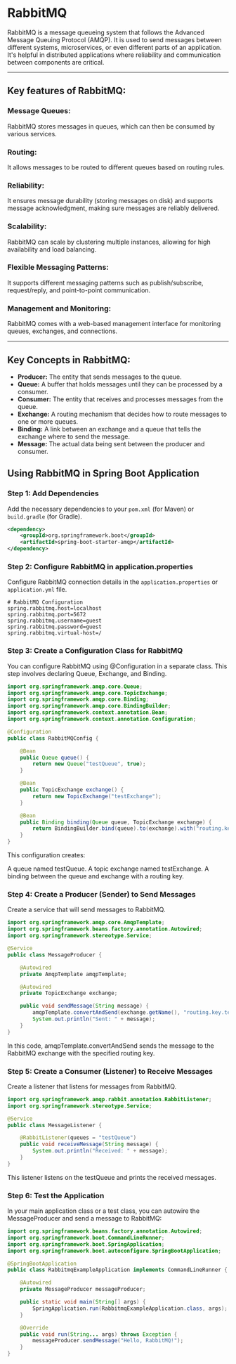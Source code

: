 # RabbitMQ 

RabbitMQ is a message queueing system that follows the Advanced Message Queuing Protocol (AMQP). It is used to send messages between different systems, microservices, or even different parts of an application. It's helpful in distributed applications where reliability and communication between components are critical.

---

## Key features of RabbitMQ:

### Message Queues:
RabbitMQ stores messages in queues, which can then be consumed by various services.

### Routing:
It allows messages to be routed to different queues based on routing rules.

### Reliability:
It ensures message durability (storing messages on disk) and supports message acknowledgment, making sure messages are reliably delivered.

### Scalability:
RabbitMQ can scale by clustering multiple instances, allowing for high availability and load balancing.

### Flexible Messaging Patterns:
It supports different messaging patterns such as publish/subscribe, request/reply, and point-to-point communication.

### Management and Monitoring:
RabbitMQ comes with a web-based management interface for monitoring queues, exchanges, and connections.

---

## Key Concepts in RabbitMQ:

- **Producer:** The entity that sends messages to the queue.
- **Queue:** A buffer that holds messages until they can be processed by a consumer.
- **Consumer:** The entity that receives and processes messages from the queue.
- **Exchange:** A routing mechanism that decides how to route messages to one or more queues.
- **Binding:** A link between an exchange and a queue that tells the exchange where to send the message.
- **Message:** The actual data being sent between the producer and consumer.

## Using RabbitMQ in Spring Boot Application

### Step 1: Add Dependencies

Add the necessary dependencies to your `pom.xml` (for Maven) or `build.gradle` (for Gradle).

```xml
<dependency>
    <groupId>org.springframework.boot</groupId>
    <artifactId>spring-boot-starter-amqp</artifactId>
</dependency>
```

### Step 2: Configure RabbitMQ in application.properties
Configure RabbitMQ connection details in the `application.properties` or `application.yml` file.

```properties
# RabbitMQ Configuration
spring.rabbitmq.host=localhost
spring.rabbitmq.port=5672
spring.rabbitmq.username=guest
spring.rabbitmq.password=guest
spring.rabbitmq.virtual-host=/
```
### Step 3: Create a Configuration Class for RabbitMQ
You can configure RabbitMQ using @Configuration in a separate class. This step involves declaring Queue, Exchange, and Binding.

```java
import org.springframework.amqp.core.Queue;
import org.springframework.amqp.core.TopicExchange;
import org.springframework.amqp.core.Binding;
import org.springframework.amqp.core.BindingBuilder;
import org.springframework.context.annotation.Bean;
import org.springframework.context.annotation.Configuration;

@Configuration
public class RabbitMQConfig {

    @Bean
    public Queue queue() {
        return new Queue("testQueue", true);
    }

    @Bean
    public TopicExchange exchange() {
        return new TopicExchange("testExchange");
    }

    @Bean
    public Binding binding(Queue queue, TopicExchange exchange) {
        return BindingBuilder.bind(queue).to(exchange).with("routing.key.#");
    }
}
```

This configuration creates:

A queue named testQueue.
A topic exchange named testExchange.
A binding between the queue and exchange with a routing key.

### Step 4: Create a Producer (Sender) to Send Messages
Create a service that will send messages to RabbitMQ.

```java
import org.springframework.amqp.core.AmqpTemplate;
import org.springframework.beans.factory.annotation.Autowired;
import org.springframework.stereotype.Service;

@Service
public class MessageProducer {

    @Autowired
    private AmqpTemplate amqpTemplate;

    @Autowired
    private TopicExchange exchange;

    public void sendMessage(String message) {
        amqpTemplate.convertAndSend(exchange.getName(), "routing.key.test", message);
        System.out.println("Sent: " + message);
    }
}
```
In this code, amqpTemplate.convertAndSend sends the message to the RabbitMQ exchange with the specified routing key.

### Step 5: Create a Consumer (Listener) to Receive Messages
Create a listener that listens for messages from RabbitMQ.

```java
import org.springframework.amqp.rabbit.annotation.RabbitListener;
import org.springframework.stereotype.Service;

@Service
public class MessageListener {

    @RabbitListener(queues = "testQueue")
    public void receiveMessage(String message) {
        System.out.println("Received: " + message);
    }
}
```
This listener listens on the testQueue and prints the received messages.

### Step 6: Test the Application
In your main application class or a test class, you can autowire the MessageProducer and send a message to RabbitMQ:

```java
import org.springframework.beans.factory.annotation.Autowired;
import org.springframework.boot.CommandLineRunner;
import org.springframework.boot.SpringApplication;
import org.springframework.boot.autoconfigure.SpringBootApplication;

@SpringBootApplication
public class RabbitmqExampleApplication implements CommandLineRunner {

    @Autowired
    private MessageProducer messageProducer;

    public static void main(String[] args) {
        SpringApplication.run(RabbitmqExampleApplication.class, args);
    }

    @Override
    public void run(String... args) throws Exception {
        messageProducer.sendMessage("Hello, RabbitMQ!");
    }
}
```